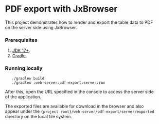 # PDF export with JxBrowser

This project demonstrates how to render and export the table data to PDF 
on the server side using JxBrowser.

### Prerequisites
1. [JDK 17+][jdk].
2. [Gradle][gradle].

### Running locally
```shell
   ./gradlew build
   ./gradlew :web-server:pdf-export:server:run
```
After this, open the URL specified in the console to access the server side of the application.

The exported files are available for download in the browser and also appear 
under the `{project root}/web-server/pdf-export/server/exported` directory 
on the local file system.

[jdk]: https://www.azul.com/downloads/#zulu
[gradle]: https://gradle.org/install
